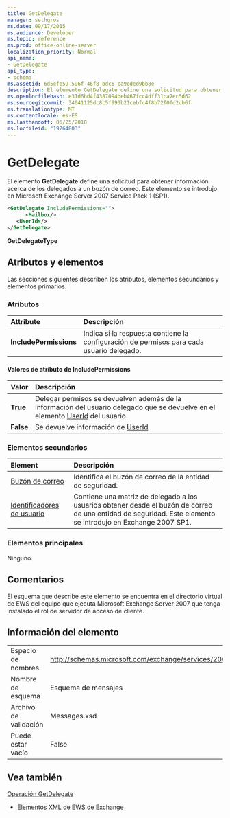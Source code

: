 ```yaml
---
title: GetDelegate
manager: sethgros
ms.date: 09/17/2015
ms.audience: Developer
ms.topic: reference
ms.prod: office-online-server
localization_priority: Normal
api_name:
- GetDelegate
api_type:
- schema
ms.assetid: 6d5efe59-596f-46f8-bdc6-ca9cded9bb8e
description: El elemento GetDelegate define una solicitud para obtener información acerca de los delegados a un buzón de correo. Este elemento se introdujo en Microsoft Exchange Server 2007 Service Pack 1 (SP1).
ms.openlocfilehash: e31d6bd4f4387094beb467fcc4dff31ca7ec5d62
ms.sourcegitcommit: 34041125dc8c5f993b21cebfc4f8b72f0fd2cb6f
ms.translationtype: MT
ms.contentlocale: es-ES
ms.lasthandoff: 06/25/2018
ms.locfileid: "19764803"
---
```

# <a name="getdelegate"></a>GetDelegate

El elemento **GetDelegate** define una solicitud para obtener información acerca de los delegados a un buzón de correo. Este elemento se introdujo en Microsoft Exchange Server 2007 Service Pack 1 (SP1). 
  
```xml
<GetDelegate IncludePermissions="">
      <Mailbox/>
   <UserIds/>
</GetDelegate>
```

 **GetDelegateType**
## <a name="attributes-and-elements"></a>Atributos y elementos

Las secciones siguientes describen los atributos, elementos secundarios y elementos primarios.
  
### <a name="attributes"></a>Atributos

|**Attribute**|**Descripción**|
|:-----|:-----|
|**IncludePermissions** <br/> |Indica si la respuesta contiene la configuración de permisos para cada usuario delegado.  <br/> |
   
#### <a name="includepermissions-attribute-values"></a>Valores de atributo de IncludePermissions

|**Valor**|**Descripción**|
|:-----|:-----|
|**True** <br/> |Delegar permisos se devuelven además de la información del usuario delegado que se devuelve en el elemento [UserId](userid.md) del usuario.  <br/> |
|**False** <br/> |Se devuelve información de [UserId](userid.md) .  <br/> |
   
### <a name="child-elements"></a>Elementos secundarios

|**Element**|**Descripción**|
|:-----|:-----|
|[Buzón de correo](mailbox.md) <br/> |Identifica el buzón de correo de la entidad de seguridad.  <br/> |
|[Identificadores de usuario](userids.md) <br/> |Contiene una matriz de delegado a los usuarios obtener desde el buzón de correo de una entidad de seguridad. Este elemento se introdujo en Exchange 2007 SP1.  <br/> |
   
### <a name="parent-elements"></a>Elementos principales

Ninguno.
  
## <a name="remarks"></a>Comentarios

El esquema que describe este elemento se encuentra en el directorio virtual de EWS del equipo que ejecuta Microsoft Exchange Server 2007 que tenga instalado el rol de servidor de acceso de cliente.
  
## <a name="element-information"></a>Información del elemento

|||
|:-----|:-----|
|Espacio de nombres  <br/> |http://schemas.microsoft.com/exchange/services/2006/messages  <br/> |
|Nombre de esquema  <br/> |Esquema de mensajes  <br/> |
|Archivo de validación  <br/> |Messages.xsd  <br/> |
|Puede estar vacío  <br/> |False  <br/> |
   
## <a name="see-also"></a>Vea también



[Operación GetDelegate](getdelegate-operation.md)


- [Elementos XML de EWS de Exchange](ews-xml-elements-in-exchange.md)

